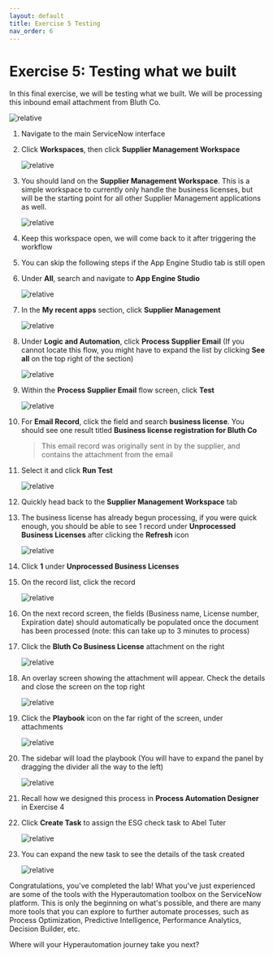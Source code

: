 ```yaml
---
layout: default
title: Exercise 5 Testing
nav_order: 6
---
```


# Exercise 5: Testing what we built

In this final exercise, we will be testing what we built. We will be processing this inbound email attachment from Bluth Co.

![relative](images/licensesample.png)

1. Navigate to the main ServiceNow interface

1. Click **Workspaces**, then click **Supplier Management Workspace**

    ![relative](images/findworkspace.png)

1. You should land on the **Supplier Management Workspace**. This is a simple workspace to currently only handle the business licenses, but will be the starting point for all other Supplier Management applications as well.

    ![relative](images/supmgmtws.png)

1. Keep this workspace open, we will come back to it after triggering the workflow

1. You can skip the following steps if the App Engine Studio tab is still open

1. Under **All**, search and navigate to **App Engine Studio**

    ![relative](images/openaes.png)

1. In the **My recent apps** section, click **Supplier Management**

    ![relative](images/openapp.png)

1. Under **Logic and Automation**, click **Process Supplier Email** (If you cannot locate this flow, you might have to expand the list by clicking **See all** on the top right of the section)

    ![relative](images/openflow.png)

1. Within the **Process Supplier Email** flow screen, click **Test**

    ![relative](images/test.png)

1. For **Email Record**, click the field and search **business license**. You should see one result titled **Business license registration for Bluth Co**

    > This email record was originally sent in by the supplier, and contains the attachment from the email

1. Select it and click **Run Test**

    ![relative](images/bluth.png)

1. Quickly head back to the **Supplier Management Workspace** tab

1. The business license has already begun processing, if you were quick enough, you should be able to see 1 record under **Unprocessed Business Licenses** after clicking the **Refresh** icon

    ![relative](images/refreshworkspace.png)

1. Click **1** under **Unprocessed Business Licenses**

1. On the record list, click the record

    ![relative](images/recordlist.png)

1. On the next record screen, the fields (Business name, License number, Expiration date) should automatically be populated once the document has been processed (note: this can take up to 3 minutes to process)

1. Click the **Bluth Co Business License** attachment on the right

    ![relative](images/attscreen.png)

1. An overlay screen showing the attachment will appear. Check the details and close the screen on the top right

    ![relative](images/closeatta.png)

1. Click the **Playbook** icon on the far right of the screen, under attachments

    ![relative](images/clickpb.png)

1. The sidebar will load the playbook (You will have to expand the panel by dragging the divider all the way to the left)

    ![relative](images/dragdivider.png)

1. Recall how we designed this process in **Process Automation Designer** in Exercise 4

1. Click **Create Task** to assign the ESG check task to Abel Tuter

    ![relative](images/createtask2.png)

1. You can expand the new task to see the details of the task created

    ![relative](images/assessmentass.png)

Congratulations, you've completed the lab! What you've just experienced are some of the tools with the Hyperautomation toolbox on the ServiceNow platform. This is only the beginning on what's possible, and there are many more tools that you can explore to further automate processes, such as Process Optimization, Predictive Intelligence, Performance Analytics, Decision Builder, etc.

Where will your Hyperautomation journey take you next?




